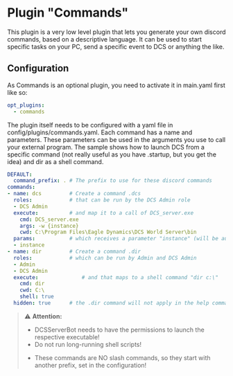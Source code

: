 # Plugin "Commands"
This plugin is a very low level plugin that lets you generate your own discord commands, based on a descriptive language. 
It can be used to start specific tasks on your PC, send a specific event to DCS or anything the like.

## Configuration
As Commands is an optional plugin, you need to activate it in main.yaml first like so:
```yaml
opt_plugins:
  - commands
```

The plugin itself needs to be configured with a yaml file in config/plugins/commands.yaml. Each command has a name and 
parameters. These parameters can be used in the arguments you use to call your external program. The sample shows how 
to launch DCS from a specific command (not really useful as you have .startup, but you get the idea) and dir as a shell 
command. 

```yaml
DEFAULT:
  command_prefix: . # The prefix to use for these discord commands
commands:
- name: dcs         # Create a command .dcs
  roles:            # that can be run by the DCS Admin role
  - DCS Admin
  execute:          # and map it to a call of DCS_server.exe
    cmd: DCS_server.exe
    args: -w {instance}
    cwd: C:\Program Files\Eagle Dynamics\DCS World Server\bin
  params:           # which receives a parameter "instance" (will be auto replaced by the instance name)
  - instance
- name: dir         # Create a command .dir
  roles:            # which can be run by Admin and DCS Admin
  - Admin
  - DCS Admin
  execute:              # and that maps to a shell command "dir c:\"
    cmd: dir
    cwd: C:\
    shell: true
  hidden: true      # the .dir command will not apply in the help command
```
> ⚠️ **Attention:**</br>
> * DCSServerBot needs to have the permissions to launch the respective executable!
> * Do not run long-running shell scripts!
> + These commands are NO slash commands, so they start with another prefix, set in the configuration!
